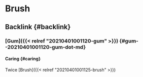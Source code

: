# Brush


## Backlink {#backlink}


### [Gum]({{< relref "20210401001120-gum" >}}) {#gum--20210401001120-gum-dot-md}


#### Caring {#caring}

Twice [Brush]({{< relref "20210401001125-brush" >}})

